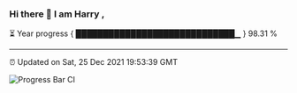 ### Hi there 👋 I am Harry , 

⏳ Year progress { █████████████████████████████▁ } 98.31 %

---

⏰ Updated on Sat, 25 Dec 2021 19:53:39 GMT

![Progress Bar CI](https://github.com/duykhang68/duykhang68/workflows/Progress%20Bar%20CI/badge.svg)

